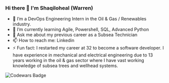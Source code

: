 ### Hi there 👋 I'm Shaqiloheal (Warren)

- 🔭 I’m a DevOps Engineering Intern in the Oil & Gas / Renewables industry.
- 🌱 I’m currently learning Agile, Powershell, SQL, Advanced Python
- 💬 Ask me about my previous career as a Subsea Technician
- 📫 How to reach me: Linkedin
- ⚡ Fun fact: I restarted my career at 32 to become a software developer.  I have experience in mechanical and electrical engineering due to 13 years working in the oil & gas sector where I have vast working knowledge of subsea trees and wellhead systems.

![Codewars Badge](https://www.codewars.com/users/Shaqiloheal/badges/large)


<!--
**Shaqiloheal/Shaqiloheal** is a ✨ _special_ ✨ repository because its `README.md` (this file) appears on your GitHub profile.

Here are some ideas to get you started:

- 🔭 I’m currently working on ...
- 🌱 I’m currently learning ...
- 👯 I’m looking to collaborate on ...
- 🤔 I’m looking for help with ...
- 💬 Ask me about ...
- 📫 How to reach me: ...
- 😄 Pronouns: ...
- ⚡ Fun fact: ...
-->
